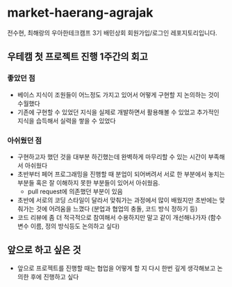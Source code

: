 # market-haerang-agrajak
전수현, 최해랑의 우아한테크캠프 3기 배민상회 회원가입/로그인 레포지토리입니다.


## 우테캠 첫 프로젝트 진행 1주간의 회고

###  좋았던 점
- 베이스 지식이 조원들이 어느정도 가지고 있어서 어떻게 구현할 지 논의하는 것이 수월했다
- 기존에 구현할 수 있었던 지식을 실제로 개발하면서 활용해볼 수 있었고 추가적인 지식을 습득해서 실력을 쌓을 수 있었다


### 아쉬웠던 점 
- 구현하고자 했던 것을 대부분 하긴했는데 완벽하게 마무리할 수 있는 시간이 부족해서 아쉬웠다
- 초반부터 페어 프로그래밍을 진행할 때 분업이 되어버려서 서로 한 부분에서 놓치는 부분들 혹은 잘 이해하지 못한 부분들이 있어서 아쉬웠음. 
  - pull request에 의존했던 부분이 있음
- 초반에 서로의 코딩 스타일이 달라서 맞춰가는 과정에서 많이 배웠지만 초반에는 맞춰가는 것에 어려움을 느꼈다 (분업과 협업의 충돌, 코드 방식 정하기 등)   
- 코드 리뷰에 좀 더 적극적으로 참여해서 수용하지만 말고 같이 개선해나가자 (함수 변수 이름, 정의 방식등도 논의하고 싶다)


## 앞으로 하고 싶은 것
- 앞으로 프로젝트를 진행할 때는 협업을 어떻게 할 지 다시 한번 깊게 생각해보고 논의한 후에 진행하고 싶다 
